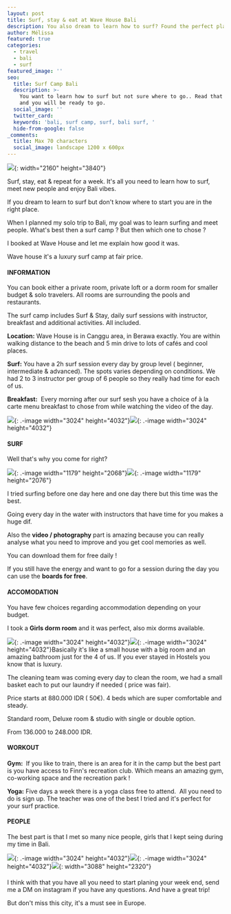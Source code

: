 ```yaml
---
layout: post
title: Surf, stay & eat at Wave House Bali
description: You also dream to learn how to surf? Found the perfect place for you.
author: Mélissa
featured: true
categories:
  - travel
  - bali
  - surf
featured_image: ''
seo:
  title: Surf Camp Bali
  description: >-
    You want to learn how to surf but not sure where to go.. Read that blog post
    and you will be ready to go. 
  social_image: ''
  twitter_card:
  keywords: 'bali, surf camp, surf, bali surf, '
  hide-from-google: false
_comments:
  title: Max 70 characters
  social_image: landscape 1200 x 600px
---
```

![](/uploads/63a01fd5-c6dd-43cd-a432-ba36fef4.webp){: width="2160" height="3840"}

Surf, stay, eat & repeat for a week. It's all you need to learn how to surf, meet new people and enjoy Bali vibes.&nbsp;

If you dream to learn to surf but don't know where to start you are in the right place.&nbsp;

When I planned my solo trip to Bali, my goal was to learn surfing and meet people. What's best then a surf camp ? But then which one to chose ?&nbsp;

I booked at Wave House and let me explain how good it was.&nbsp;

Wave house it's a luxury surf camp at fair price.&nbsp;

#### INFORMATION

You can book either a private room, private loft or a dorm room for smaller budget & solo travelers. All rooms are surrounding the pools and restaurants.&nbsp;

The surf camp includes Surf & Stay, daily surf sessions with instructor, breakfast and additional activities. All included.

**Location:** Wave House is in Canggu area, in Berawa exactly. You are within walking distance to the beach and 5 min drive to lots of cafés and cool places.&nbsp;

**Surf:** You have a 2h surf session every day by group level ( beginner, intermediate & advanced). The spots varies depending on conditions. We had 2 to 3 instructor per group of 6 people so they really had time for each of us.&nbsp;

**Breakfast:**&nbsp; Every morning after our surf sesh you have a choice of à la carte menu breakfast to chose from while watching the video of the day.&nbsp;

![](/uploads/img-9863.webp){: .-image width="3024" height="4032"}![](/uploads/img-9726.webp){: .-image width="3024" height="4032"}

#### SURF

Well that's why you come for right?&nbsp;

![](/uploads/img-fec5c3ec3cd6-1.jpeg){: .-image width="1179" height="2068"}![](/uploads/img-9945.webp){: .-image width="1179" height="2076"}

I tried surfing before one day here and one day there but this time was the best.&nbsp;

Going every day in the water with instructors that have time for you makes a huge dif.

Also the **video / photography** part is amazing because you can really analyse what you need to improve and you get cool memories as well.&nbsp;

You can download them for free daily !&nbsp;

If you still have the energy and want to go for a session during the day you can use the **boards for free**.&nbsp;&nbsp;

#### ACCOMODATION

You have few choices regarding accommodation depending on your budget.&nbsp;

I took a **Girls dorm room** and it was perfect, also mix dorms available.

![](/uploads/img-9810.webp){: .-image width="3024" height="4032"}![](/uploads/img-9811.webp){: .-image width="3024" height="4032"}Basically it's like a small house with a big room and an amazing bathroom just for the 4 of us. If you ever stayed in Hostels you know that is luxury.&nbsp;

The cleaning team was coming every day to clean the room, we had a small basket each to put our laundry if needed ( price was fair).&nbsp;

Price starts at 880.000 IDR ( 50€). 4 beds which are super comfortable and steady.&nbsp;

Standard room, Deluxe room & studio with single or double option.&nbsp;

From 136.000 to 248.000 IDR.&nbsp;

#### **WORKOUT**

####

**Gym:&nbsp;** If you like to train, there is an area for it in the camp but the best part is you have access to Finn's recreation club. Which means an amazing gym, co-working space and the recreation park !&nbsp;

**Yoga:** Five days a week there is a yoga class free to attend.&nbsp; All you need to do is sign up. The teacher was one of the best I tried and it's perfect for your surf practice.&nbsp;



#### PEOPLE

The best part is that I met so many nice people, girls that I kept seing during my time in Bali.&nbsp;

![](/uploads/img-3722.webp){: .-image width="3024" height="4032"}![](/uploads/img-3721.webp){: .-image width="3024" height="4032"}![](/uploads/img-8360.webp){: width="3088" height="2320"}

####

I think with that you have all you need to start planing your week end, send me a DM on instagram if you have any questions. And have a great trip!

But don't miss this city, it's a must see in Europe.